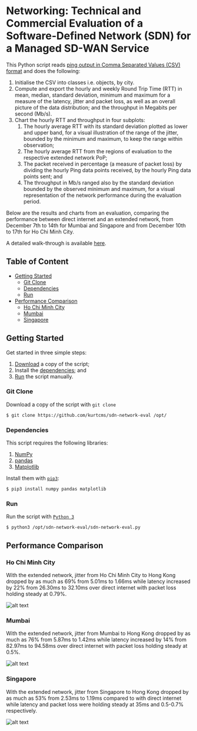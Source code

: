# Networking: Technical and Commercial Evaluation of a Software-Defined Network (SDN) for a Managed SD-WAN Service

This Python script reads [ping output in Comma Separated Values (CSV) format](https://github.com/kurtcms/pingc) and does the following:

1. Initialise the CSV into classes i.e. objects, by city.
2. Compute and export the hourly and weekly Round Trip Time (RTT) in mean, median, standard deviation, minimum and maximum for a measure of the latency, jitter and packet loss, as well as an overall picture of the data distribution; and the throughput in Megabits per second (Mb/s).
3. Chart the hourly RTT and throughput in four subplots:
   1. The hourly average RTT with its standard deviation plotted as lower and upper band, for a visual illustration of the range of the jitter, bounded by the minimum and maximum, to keep the range within observation;
   2. The hourly average RTT from the regions of evaluation to the respective extended network PoP;
   3. The packet received in percentage (a measure of packet loss) by dividing the hourly Ping data points received, by the hourly Ping data points sent; and
   4. The throughput in Mb/s ranged also by the standard deviation bounded by the observed minimum and maximum, for a visual representation of the network performance during the evaluation period.

Below are the results and charts from an evaluation, comparing the performance between direct internet and an extended network, from December 7th to 14th for Mumbai and Singapore and from December 10th to 17th for Ho Chi Minh City.

A detailed walk-through is available [here](https://kurtcms.org/networking-technical-and-commercial-evaluation-of-a-software-defined-network-sdn-for-a-managed-sd-wan-service/).

## Table of Content

- [Getting Started](#getting-started)
  - [Git Clone](#git-clone)
  - [Dependencies](#dependencies)
  - [Run](#run)
- [Performance Comparison](#performance-comparison)
  - [Ho Chi Minh City](#ho-chi-minh-city)
  - [Mumbai](#mumbai)
  - [Singapore](#singapore)

## Getting Started

Get started in three simple steps:

1. [Download](#git-clone) a copy of the script;
2. Install the [dependencies](#dependencies); and
3. [Run](#run) the script manually.

### Git Clone

Download a copy of the script with `git clone`
```shell
$ git clone https://github.com/kurtcms/sdn-network-eval /opt/
```

### Dependencies

This script requires the following libraries:

1. [NumPy](https://github.com/numpy/numpy)
2. [pandas](https://github.com/pandas-dev/pandas)
3. [Matplotlib](https://github.com/matplotlib/matplotlib)

Install them with [`pip3`](https://github.com/pypa/pip):

```shell
$ pip3 install numpy pandas matplotlib
```

### Run

Run the script with [`Python 3`](https://github.com/python/cpython)

```shell
$ python3 /opt/sdn-network-eval/sdn-network-eval.py
```

## Performance Comparison

### Ho Chi Minh City

With the extended network, jitter from Ho Chi Minh City to Hong Kong dropped by as much as 69% from 5.01ms to 1.66ms while latency increased by 22% from 26.30ms to 32.10ms over direct internet with packet loss holding steady at 0.79%.

![alt text](https://kurtcms.org/git/sdn-network-eval/managed-sd-wan-service-ho-chi-minh-city-hourly-from-2020-12-10-to-2020-12-17.png)

### Mumbai

With the extended network, jitter from Mumbai to Hong Kong dropped by as much as 76% from 5.87ms to 1.42ms while latency increased by 14% from 82.97ms to 94.58ms over direct internet with packet loss holding steady at 0.5%.

![alt text](https://kurtcms.org/git/sdn-network-eval/managed-sd-wan-service-mumbai-hourly-from-2020-12-07-to-2020-12-14.png)

### Singapore

With the extended network, jitter from Singapore to Hong Kong dropped by as much as 53% from 2.53ms to 1.19ms compared to with direct internet while latency and packet loss were holding steady at 35ms and 0.5-0.7% respectively.

![alt text](https://kurtcms.org/git/sdn-network-eval/managed-sd-wan-service-singapore-hourly-from-2020-12-07-to-2020-12-14.png)
